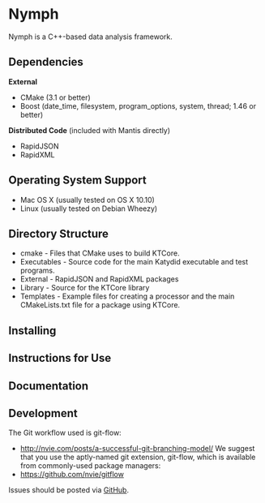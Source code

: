 Nymph
=====

Nymph is a C++-based data analysis framework.


Dependencies
------------

**External**
- CMake (3.1 or better)
- Boost (date_time, filesystem, program_options, system, thread; 1.46 or better)

**Distributed Code** (included with Mantis directly)
- RapidJSON
- RapidXML


Operating System Support
------------------------

* Mac OS X (usually tested on OS X 10.10)
* Linux (usually tested on Debian Wheezy)


Directory Structure
-------------------

*  cmake - Files that CMake uses to build KTCore.
*  Executables - Source code for the main Katydid executable and test programs.
*  External - RapidJSON and RapidXML packages
*  Library - Source for the KTCore library
*  Templates - Example files for creating a processor and the main CMakeLists.txt file for a package using KTCore.


Installing
----------


Instructions for Use
--------------------


Documentation
-------------



Development
-----------

The Git workflow used is git-flow:
* http://nvie.com/posts/a-successful-git-branching-model/
We suggest that you use the aptly-named git extension, git-flow, which is available from commonly-used package managers:
* https://github.com/nvie/gitflow

Issues should be posted via [GitHub](https://github.com/project8/nymph/issues).